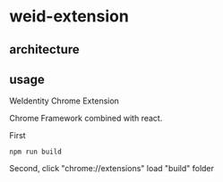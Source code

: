 # weid-extension

## architecture

[](http://www.nomnoml.com/#view/%5B%3Cactor%3Euser%5D%0A%0A%5BweID-Extension%7C%0A%20%20%20%5Btools%7C%0A%20%20%20%20%20react%0A%20%20%20%20%20redux%0A%20%20%20%5D%0A%20%20%20%5Bcomponents%7C%0A%20%20%20%20%20app%0A%20%20%20%20%20account-detail%0A%20%20%20%20%20accounts%0A%20%20%20%5D%0A%20%20%20%5Breducers%7C%0A%20%20%20%20%20app%0A%20%20%20%20%20weId%0A%20%20%20%20%20identities%0A%20%20%20%5D%0A%20%20%20%5Bactions%7C%0A%20%20%20%20%20%5BbackgroundConnection%5D%0A%20%20%20%5D%0A%20%20%20%5Bcomponents%5D%3A-%3E%5Bactions%5D%0A%20%20%20%5Bactions%5D%3A-%3E%5Breducers%5D%0A%20%20%20%5Breducers%5D%3A-%3E%5Bcomponents%5D%0A%5D%0A%0A%5Bweb%20dapp%7C%0A%20%20%5Bui%20code%5D%0A%20%20%5BweID%5D%0A%20%20%5BweID-inpage.js%5D%0A%20%20%0A%20%20%5B%3Cactor%3Eui%20developer%5D%0A%20%20%5Bui%20developer%5D-%3E%5Bui%20code%5D%0A%20%20%5Bui%20code%5D%3C-%3E%5BweID%5D%0A%20%20%5BweID%5D%3C-%3E%5BweID-inpage.js%5D%0A%5D%0A%0A%5BweID-background%7C%0A%20%20%5Bprovider-engine%5D%0A%20%20%5Bhooked%20weID%20subprovider%5D%0A%20%20%5BweID%20%26%20Certification%20store%5D%0A%20%20%0A%20%20%5Bprovider-engine%5D%3C-%3E%5Bhooked%20weID%20subprovider%5D%0A%20%20%5Bhooked%20weID%20subprovider%5D%3C-%3E%5BweID%20%26%20Certification%20store%5D%0A%20%20%5Bconfig%20manager%7C%0A%20%20%20%20%5Brpc%20configuration%5D%0A%20%20%20%20%5Bencrypted%20keys%5D%0A%20%20%20%20%5BweID%20nicknames%5D%0A%20%20%5D%0A%20%20%0A%20%20%5Bprovider-engine%5D%3C-%5Bconfig%20manager%5D%0A%20%20%5BweID%20%26%20Certification%20store%5D%3C-%3E%5Bconfig%20manager%5D%0A%5D%0A%0A%5Buser%5D%3C-%3E%5BweID-Extension%5D%0A%0A%5Buser%5D%3C%3A--%3A%3E%5Bweb%20dapp%5D%0A%0A%5BweID-contentscript%7C%0A%20%20%5Bplugin%20restart%20detector%5D%0A%20%20%5Brpc%20passthrough%5D%0A%5D%0A%0A%5Brpc%20%7C%0A%20%20%5BFISCO%20blockchain%20%7C%0A%20%20%20%20%5Bcontracts%5D%0A%20%20%20%20%5Baccounts%5D%0A%20%20%5D%0A%5D%0A%0A%5Bweb%20dapp%5D%3C%3A--%3A%3E%5BweID-contentscript%5D%0A%5BweID-contentscript%5D%3C-%3E%5BweID-background%5D%0A%5BweID-background%5D%3C-%3E%5BweID-Extension%5D%0A%5BweID-background%5D%3C-%3E%5Brpc%5D%0A)

## usage

WeIdentity Chrome Extension

Chrome Framework combined with react.

First

    npm run build


Second, click "chrome://extensions" load "build" folder